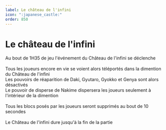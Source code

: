 ```yaml
---
label: Le château de l'infini
icon: ":japanese_castle:"
order: 850
---
```


# Le château de l'infini


Au bout de 1H35 de jeu l'événement du Château de l'infini se déclenche <br>
<br>
Tous les joueurs encore en vie se voient alors téléportés dans la dimention du Château de l'infini <br>
Les pouvoirs de réaparition de Daki, Gyutaro, Gyokko et Genya sont alors désactivés <br>
Le pouvoir de disperse de Nakime dispersera les joueurs seulement à l'intérieur de la dimention <br>
<br>
Tous les blocs posés par les joueurs seront supprimés au bout de 10 secondes <br>
<br>
Le Château de l'infini dure jusqu'à la fin de la partie
